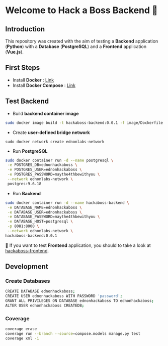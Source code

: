 # Welcome to Hack a Boss Backend :whale2:

## Introduction

This repository was created with the aim of testing a **Backend** application (**Python**) with a **Database** (**PostgreSQL**) and a **Frontend** application (**Vue.js**).

## First Steps

* Install **Docker** : [Link](https://docs.docker.com/get-docker/)
* Install **Docker Compose** : [Link](https://docs.docker.com/compose/install/)

## Test Backend

- Build **backend container image**

```bash
sudo docker image build -t hackaboss-backend:0.0.1 -f image/Dockerfile .
```

* Create **user-defined bridge network**

```
sudo docker network create ednonlabs-network
```

* Run **PostgreSQL**

```bash
sudo docker container run -d --name postgresql \
 -e POSTGRES_DB=ednonhackaboss \
 -e POSTGRES_USER=ednonhackaboss \
 -e POSTGRES_PASSWORD=maythe4thbewithyou \
 --network ednonlabs-network \
 postgres:9.6.18 
```

* Run **Backend**

```bash
sudo docker container run -d --name hackaboss-backend \
 -e DATABASE_NAME=ednonhackaboss \
 -e DATABASE_USER=ednonhackaboss \
 -e DATABASE_PASSWORD=maythe4thbewithyou \
 -e DATABASE_HOST=postgresql \
 -p 8081:8000 \
 --network ednonlabs-network \
hackaboss-backend:0.0.1
```

:eyes: If you want to test **Frontend** application, you should to take a look at [hackaboss-frontend](https://github.com/masual/hackaboss-frontend).


## Development  

### Create Databases
```bash
CREATE DATABASE ednonhackaboss;
CREATE USER ednonhackaboss WITH PASSWORD 'password';
GRANT ALL PRIVILEGES ON DATABASE ednonhackaboss TO ednonhackaboss;
ALTER USER ednonhackaboss CREATEDB;
```

### Coverage
```bash
coverage erase
coverage run --branch --source=compose.models manage.py test
coverage xml -i
```